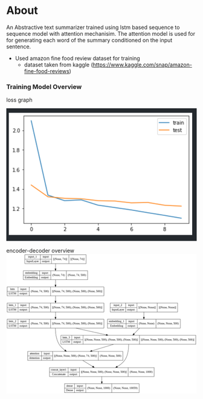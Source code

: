 # About

An Abstractive text summarizer trained using lstm based sequence to sequence model with attention mechanisim. The attention model is used for for generating each word of the summary conditioned on the input sentence.

- Used amazon fine food review dataset for training
    - dataset taken from kaggle (https://www.kaggle.com/snap/amazon-fine-food-reviews)


### Training Model Overview

loss graph

![Output](./model/training_result.png "loss overview")

encoder-decoder overview
![Output1](./model/model_plot.png "model overview")

